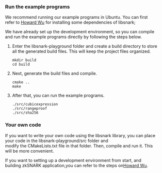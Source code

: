 ### Run the example programs

We recommend running our example programs in Ubuntu. You can first refer to [Howard Wu](https://github.com/howardwu/libsnark-tutorial) for installing some dependencies of libsnark;

We have already set up the development environment, so you can compile and run the example programs directly by following the steps below.

1. Enter the libsnark-playground folder and create a build directory to store all the generated build files. This will keep the project files organized.

   ```cma
   mkdir build
   cd build
   ```

2. Next, generate the build files and compile.

   ```
   cmake ..
   make
   ```

3. After that, you can run the example programs.

   ```
   ./src/cubicexpression
   ./src/rangeproof
   ./src/sha256
   ```

### Your own code

If you want to write your own code using the libsnark library, you can place your code in the libsnark-playground/src folder and modify the CMakeLists.txt file in that folder. Then, compile and run it. This will be more convenient.

If you want to setting up a development environment from start, and building zkSNARK application,you can refer to the steps on[Howard Wu](https://github.com/howardwu/libsnark-tutorial).
